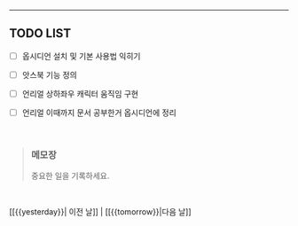 ---  
## TODO LIST 
- [ ]  옵시디언 설치 및 기본 사용법 익히기 
- [ ]  앗스북 기능 정의
- [ ]  언리얼 상하좌우 캐릭터 움직임 구현
- [ ]  언리얼 이때까지 문서 공부한거 옵시디언에 정리
  
  
<br>

>### 메모장
>중요한 일을 기록하세요.

<br>

 [[{{yesterday}}| 이전 날]] | [[{{tomorrow}}|다음 날]]  
  
